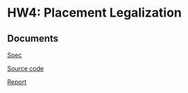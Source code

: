 # HW4: Placement Legalization

## Documents

[Spec](./CS6135_HW4_spec.pdf)

[Source code](./HW4/src/)

[Report](./CS6135_HW4_111062625_report.pdf)
